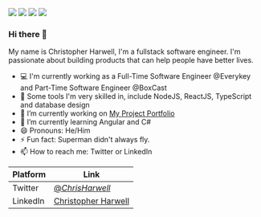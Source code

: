 
<a><img src="https://img.shields.io/badge/Backend-NodeJS-success"></a>
<a><img src="https://img.shields.io/badge/Database-PostgreSQL-9cf"></a>
<a><img src="https://img.shields.io/badge/Langauge-TypeScript-informational"></a>
<a><img src="https://img.shields.io/badge/Frontend-React-informational"></a>
### Hi there 👋
My name is Christopher Harwell, I'm a fullstack software engineer. I'm passionate about building products that can help people have better lives.
<!-- Here are some ideas to get you started: -->

- 💻 I'm currently working as a Full-Time Software Engineer @Everykey and Part-Time Software Engineer @BoxCast 
- 🔨 Some tools I'm very skilled in, include NodeJS, ReactJS, TypeScript and database design
- 🔭 I’m currently working on [My Project Portfolio](https://github.com/ChristopherHarwell/project-portfolio-site-2.0)
- 🌱 I’m currently learning Angular and C#
- 😄 Pronouns: He/Him
- ⚡ Fun fact: Superman didn't always fly.
- 📫 How to reach me: Twitter or LinkedIn 


| Platform | Link |
| ----------- | ----------- |
| Twitter | [@_ChrisHarwell_](https://twitter.com/_ChrisHarwell_) |
| LinkedIn | [Christopher Harwell](https://www.linkedin.com/in/christopher-e-harwell/)  | 


 <!-- - 💬 Ask me about ... -->
<!-- - 🤔 I’m looking for help with [Minimalist Budget](https://github.com/ChristopherHarwell/minimalist_budget_frontend/) -->
<!-- - 👯 I’m looking to collaborate on ... -->

